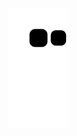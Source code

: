![Snake animation](https://github.com/LeonardoScherer/LeonardoScherer/blob/output/github-contribution-grid-snake.svg)
